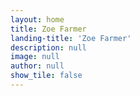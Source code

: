 ```yaml
---
layout: home
title: Zoe Farmer
landing-title: 'Zoe Farmer'
description: null
image: null
author: null
show_tile: false
---
```



<!-- Google Calendar Appointment Scheduling begin -->
<link href="https://calendar.google.com/calendar/scheduling-button-script.css" rel="stylesheet">
<script src="https://calendar.google.com/calendar/scheduling-button-script.js" async></script>
<script>
(function() {
  var target = document.currentScript;
  window.addEventListener('load', function() {
    calendar.schedulingButton.load({
      url: 'https://calendar.google.com/calendar/appointments/schedules/AcZssZ2aawHb7I4lkFTF500FAsgvPnuExgw7Qdo0kqL2vaTbE-hGBscWO4332TK5WSaut9qlkfuQtxqh?gv=true',
      color: '#039BE5',
      label: 'Chat with Zoe!',
      target,
    });
  });
})();
</script>
<!-- end Google Calendar Appointment Scheduling -->
